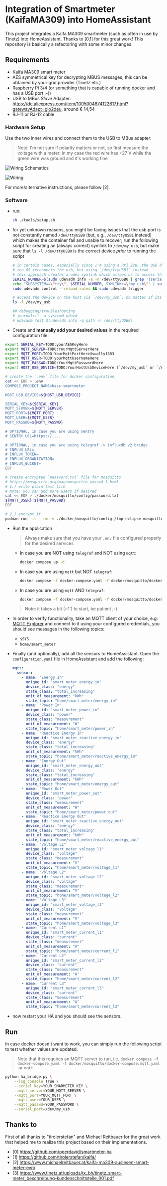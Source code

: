 # Integration of Smartmeter (KaifaMA309) into HomeAssistant

This project integrates a Kaifa MA309 smartmeter (such as often in use by Tinetz) into HomeAssistant.
Thanks to [0,1] for this great work! This repository is basically a refactoring with some minor changes.

## Requirements

* Kaifa MA309 smart meter
* AES symmetrical key for decrypting MBUS messages, this can be obtained by your grid provider (Tinetz etc.)
* Raspberry Pi 3/4 (or something that is capable of running docker and has a USB port ;-))
* USB to MBus *Slave* Adapter: <https://de.aliexpress.com/item/1005004874122617.html?gatewayAdapt=glo2deu>, around € 14,54
* RJ-11 or RJ-12 cable

### Hardware Setup

Use the two inner wires and connect them to the USB to MBus adapter:

> Note: I'm not sure if polarity matters or not, so first measure the voltage with a meter; in my case the red wire has +27 V while the green wire was ground and it's working fine

![Wiring Schematics](docs/wiring-schematic.drawio.svg)

![Wiring](docs/wiring.jpg)

For more/alternative instructions, please follow [2].

### Software

* run:

  ```sh
  sh ./tools/setup.sh
  ```

* for yet unknown reasons, you might be facing issues that the usb port is not constantly named `/dev/ttyUSB0` (but, e.g., `/dev/ttyUSB1` instead) which makes the container fail and unable to recover;
  run the following script for creating an (always correct) symlink to `/dev/my_usb`, but make sure that `ls -l /dev/ttyUSB0` is the correct device *prior* to running the script

  ```sh
  # in certain cases, especially since I'm using a RPi Z2W, the USB device, usually mounted to `/dev/ttyUSB0` seems to be disconnecting after a random amount of time
  # the OS reconnects the usb, but using `/dev/ttyUSB1` instead
  # this approach creates a udev symlink which allows us to access the device using `/dev/my_usb` regardless of the device file
  SERIAL_NUMBER=$(sudo udevadm info -a -n /dev/ttyUSB0 | grep '{serial}' | head -n1 | tr -d '[:space:]')
  echo "SUBSYSTEM==\"tty\", $SERIAL_NUMBER, SYMLINK+=\"my_usb\"" | sudo tee -a /etc/udev/rules.d/999-usb-serial.rules
  sudo udevadm control --reload-rules && sudo udevadm trigger

  # access the device on the host via `/dev/my_usb`, no matter if its /dev/ttyUSB0 or /dev/ttyUSB1
  ls -l /dev/my_usb

  ## debugging/troubleshooting
  # journalctl -u systemd-udevd
  # udevadm test $(udevadm info -q path -n /dev/ttyUSB0)
  ```

* Create and **manually add your desired values** in the required configuration file:

```bash
export SERIAL_KEY=TODO:yourAESKeyHere
export MQTT_SERVER=TODO:YourMqttServerHere
export MQTT_PORT=TODO:YourMqttPortHereUsually1883
export MQTT_USER=TODO:yourMqttUsernameHere
export MQTT_PASSWD=TODO:YourMqttPasswordHere
export HOST_USB_DEVICE=TODO:YourHostUsbDeviceHere (`/dev/my_usb` or `/dev/ttyUSB0`?)

# create the `.env` file for docker configuration
cat << EOF > .env
COMPOSE_PROJECT_NAME=hass-smartmeter

HOST_USB_DEVICE=${HOST_USB_DEVICE}

SERIAL_KEY=${SERIAL_KEY}
MQTT_SERVER=${MQTT_SERVER}
MQTT_PORT=${MQTT_PORT}
MQTT_USER=${MQTT_USER}
MQTT_PASSWD=${MQTT_PASSWD}

# OPTIONAL, in case you are using sentry
# SENTRY_URL=https://....

# OPTIONAL, in case you are using telegraf -> influxdb v2 bridge
# INFLUX_URL=
# INFLUX_TOKEN=
# INFLUX_ORGANIZATION=
# INFLUX_BUCKET=
EOF

# create encrypted `password.txt` file for mosquitto
# https://mosquitto.org/man/mosquitto_passwd-1.html
# 1.) write plain-text file
# Note: you can add more users if desired
cat << EOF > ./docker/mosquitto/config/password.txt
${MQTT_USER}:${MQTT_PASSWD}
EOF

# 2.) encrypt it
podman run -it --rm -v ./docker/mosquitto/config:/tmp eclipse-mosquitto:2 mosquitto_passwd -U /tmp/password.txt
```

* Run the application
  > Always make sure that you have your `.env` file configured properly for the desired services
  * In case you are NOT using `telegraf` and NOT using `mqtt`:

    ```bash
    docker compose up -d
    ```

  * In case you are using `mqtt` but NOT `telegraf`:

    ```bash
    docker compose -f docker-compose.yaml -f docker/mosquitto/docker-compose.mqtt.yaml up -d
    ```

  * In case you are using `mqtt` AND `telegraf`:

    ```bash
    docker compose -f docker-compose.yaml -f docker/mosquitto/docker-compose.mqtt.yaml -f docker/telegraf/docker-compose.telegraf.yaml up -d
    ```

  > Note: it takes a bit (~1') to start, be patient ;-)

* In order to verify functionality, take an MQTT client of your choice, e.g. [MQTT Explorer](http://mqtt-explorer.com/) and connect to it using your configured credentials, you should see messages in the following topics:
  * `$SYS`
  * `home/smart_meter`
* Finally (and optionally), add all the sensors to HomeAssistant. Open the `configuration.yaml` file in HomeAssistant and add the following:

  ```yaml
  mqtt:
    sensor:
      - name: "Energy In"
        unique_id: "smart_meter_energy_in"
        device_class: "energy"
        state_class: "total_increasing"
        unit_of_measurement: "kWh"
        state_topic: "home/smart_meter/energy_in"
      - name: "Power In"
        unique_id: "smart_meter_power_in"
        device_class: "power"
        state_class: "measurement"
        unit_of_measurement: "W"
        state_topic: "home/smart_meter/power_in"
      - name: "Reactice Energy In"
        unique_id: "smart_meter_reactive_energy_in"
        device_class: "energy"
        state_class: "total_increasing"
        unit_of_measurement: "kWh"
        state_topic: "home/smart_meter/reactive_energy_in"
      - name: "Energy Out"
        unique_id: "smart_meter_energy_out"
        device_class: "energy"
        state_class: "total_increasing"
        unit_of_measurement: "kWh"
        state_topic: "home/smart_meter/energy_out"
      - name: "Power Out"
        unique_id: "smart_meter_power_out"
        device_class: "power"
        state_class: "measurement"
        unit_of_measurement: "W"
        state_topic: "home/smart_meter/power_out"
      - name: "Reactice Energy Out"
        unique_id: "smart_meter_reactive_energy_out"
        device_class: "energy"
        state_class: "total_increasing"
        unit_of_measurement: "kWh"
        state_topic: "home/smart_meter/reactive_energy_out"
      - name: "Voltage L1"
        unique_id: "smart_meter_voltage_l1"
        device_class: "voltage"
        state_class: "measurement"
        unit_of_measurement: "V"
        state_topic: "home/smart_meter/voltage_l1"
      - name: "Voltage L2"
        unique_id: "smart_meter_voltage_l2"
        device_class: "voltage"
        state_class: "measurement"
        unit_of_measurement: "V"
        state_topic: "home/smart_meter/voltage_l2"
      - name: "Voltage L3"
        unique_id: "smart_meter_voltage_l3"
        device_class: "voltage"
        state_class: "measurement"
        unit_of_measurement: "V"
        state_topic: "home/smart_meter/voltage_l3"
      - name: "Current L1"
        unique_id: "smart_meter_current_l1"
        device_class: "current"
        state_class: "measurement"
        unit_of_measurement: "A"
        state_topic: "home/smart_meter/current_l1"
      - name: "Current L2"
        unique_id: "smart_meter_current_l2"
        device_class: "current"
        state_class: "measurement"
        unit_of_measurement: "A"
        state_topic: "home/smart_meter/current_l2"
      - name: "Current L3"
        unique_id: "smart_meter_current_l3"
        device_class: "current"
        state_class: "measurement"
        unit_of_measurement: "A"
        state_topic: "home/smart_meter/current_l3"
  ```

* now restart your HA and you should see the sensors.

## Run

In case docker doesn't want to work, you can simply run the following script to test whether values are updated.

> Note that this requires an MQTT server to run, i.e. `docker compose -f docker-compose.yaml -f docker/mosquitto/docker-compose.mqtt.yaml up mqtt`

```bash
python ha_bridge.py \
    --log_console True \
    --serial_key=YOUR_SMARMETER_KEY \
    --mqtt_server=YOUR_MQTT_SERVER \
    --mqtt_port=YOUR_MQTT_PORT \
    --mqtt_user=YOUR_USER \
    --mqtt_passwd=YOUR_PASSWORD \
    --serial_port=/dev/my_usb
```

## Thanks to

First of all thanks to "tirolerstefan" and Michael Reitbauer for the great work that
helped me to realize this project based on their implementations.

* [0] <https://github.com/peerdavid/smartmeter-ha>
* [1] <https://github.com/tirolerstefan/kaifa/>
* [2] <https://www.michaelreitbauer.at/kaifa-ma309-auslesen-smart-meter-evn/>
* [3] <https://www.tinetz.at/uploads/tx_bh/tinetz_smart-meter_beschreibung-kundenschnittstelle_001.pdf>
